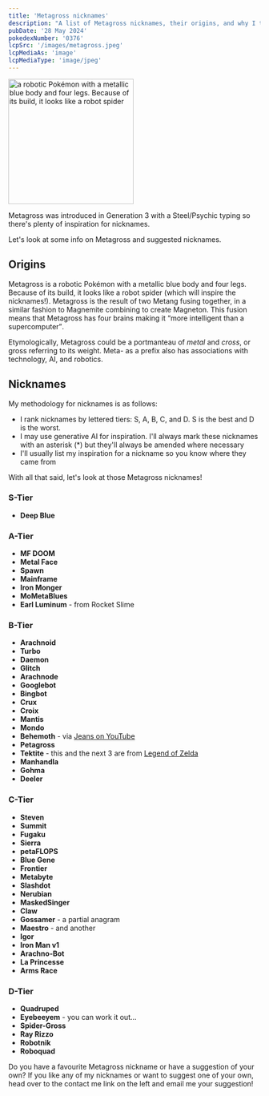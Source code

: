 ```yaml
---
title: 'Metagross nicknames'
description: "A list of Metagross nicknames, their origins, and why I think they're cool."
pubDate: '28 May 2024'
pokedexNumber: '0376'
lcpSrc: '/images/metagross.jpeg'
lcpMediaAs: 'image'
lcpMediaType: 'image/jpeg'
---
```


<div class="img-center"><img src="/images/metagross.jpeg" width="250" height="250" alt="a robotic Pokémon with a metallic blue body and four legs. Because of its build, it looks like a robot spider"></div>

Metagross was introduced in Generation 3 with a Steel/Psychic typing so there's plenty of inspiration for nicknames.

Let's look at some info on Metagross and suggested nicknames.

## Origins

Metagross is a robotic Pokémon with a metallic blue body and four legs. Because of its build, it looks like a robot spider (which will inspire the nicknames!). Metagross is the result of two Metang fusing together, in a similar fashion to Magnemite combining to create Magneton. This fusion means that Metagross has four brains making it <q cite="https://bulbapedia.bulbagarden.net/wiki/Metagross_(Pok%C3%A9mon)#Biology">more intelligent than a supercomputer</q>.

Etymologically, Metagross could be a portmanteau of _metal_ and _cross_, or gross referring to its weight. Meta- as a prefix also has associations with technology, AI, and robotics.

## Nicknames

My methodology for nicknames is as follows:

* I rank nicknames by lettered tiers: S, A, B, C, and D. S is the best and D is the worst.
* I may use generative AI for inspiration. I'll always mark these nicknames with an asterisk (\*) but they'll always be amended where necessary
* I'll usually list my inspiration for a nickname so you know where they came from

With all that said, let's look at those Metagross nicknames!

### S-Tier

* **Deep Blue**

### A-Tier

* **MF DOOM**
* **Metal Face**
* **Spawn**
* **Mainframe**
* **Iron Monger**
* **MoMetaBlues**
* **Earl Luminum** - from Rocket Slime

### B-Tier

* **Arachnoid**
* **Turbo**
* **Daemon**
* **Glitch**
* **Arachnode**
* **Googlebot**
* **Bingbot**
* **Crux**
* **Croix**
* **Mantis**
* **Mondo**
* **Behemoth** - via [Jeans on YouTube](https://www.youtube.com/watch?v=nuCZ_1x19jk)
* **Petagross**
* **Tektite** - this and the next 3 are from [Legend of Zelda](/nicknames/themes/legend-of-zelda/)
* **Manhandla**
* **Gohma**
* **Deeler**

### C-Tier

* **Steven**
* **Summit**
* **Fugaku**
* **Sierra**
* **petaFLOPS**
* **Blue Gene**
* **Frontier**
* **Metabyte**
* **Slashdot**
* **Nerubian**
* **MaskedSinger**
* **Claw**
* **Gossamer** - a partial anagram
* **Maestro** - and another
* **Igor**
* **Iron Man v1**
* **Arachno-Bot**
* **La Princesse**
* **Arms Race**

### D-Tier

* **Quadruped**
* **Eyebeeyem** - you can work it out...
* **Spider-Gross**
* **Ray Rizzo**
* **Robotnik**
* **Roboquad**

Do you have a favourite Metagross nickname or have a suggestion of your own? If you like any of my nicknames or want to suggest one of your own, head over to the contact me link on the left and email me your suggestion!
